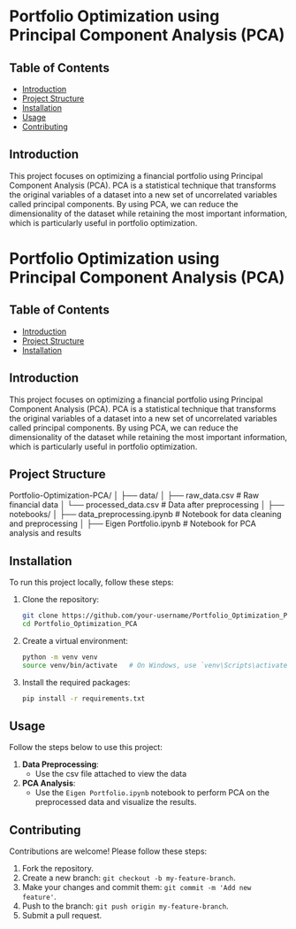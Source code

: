 # Portfolio Optimization using Principal Component Analysis (PCA)

## Table of Contents
- [Introduction](#introduction)
- [Project Structure](#project-structure)
- [Installation](#installation)
- [Usage](#usage)
- [Contributing](#contributing)

## Introduction
This project focuses on optimizing a financial portfolio using Principal Component Analysis (PCA). PCA is a statistical technique that transforms the original variables of a dataset into a new set of uncorrelated variables called principal components. By using PCA, we can reduce the dimensionality of the dataset while retaining the most important information, which is particularly useful in portfolio optimization.


# Portfolio Optimization using Principal Component Analysis (PCA)

## Table of Contents
- [Introduction](#introduction)
- [Project Structure](#project-structure)
- [Installation](#installation)


## Introduction
This project focuses on optimizing a financial portfolio using Principal Component Analysis (PCA). PCA is a statistical technique that transforms the original variables of a dataset into a new set of uncorrelated variables called principal components. By using PCA, we can reduce the dimensionality of the dataset while retaining the most important information, which is particularly useful in portfolio optimization.

## Project Structure
Portfolio-Optimization-PCA/
│
├── data/
│ ├── raw_data.csv # Raw financial data
│ └── processed_data.csv # Data after preprocessing
│
├── notebooks/
│ ├── data_preprocessing.ipynb # Notebook for data cleaning and preprocessing
│ ├── Eigen Portfolio.ipynb # Notebook for PCA analysis and results


## Installation
To run this project locally, follow these steps:

1. Clone the repository:
    ```sh
    git clone https://github.com/your-username/Portfolio_Optimization_PCA.git
    cd Portfolio_Optimization_PCA
    ```

2. Create a virtual environment:
    ```sh
    python -m venv venv
    source venv/bin/activate   # On Windows, use `venv\Scripts\activate`
    ```

3. Install the required packages:
    ```sh
    pip install -r requirements.txt
    ```

## Usage
Follow the steps below to use this project:

1. **Data Preprocessing**:
    - Use the csv file attached to view the data
2. **PCA Analysis**:
    - Use the `Eigen Portfolio.ipynb` notebook to perform PCA on the preprocessed data and visualize the results.


## Contributing
Contributions are welcome! Please follow these steps:

1. Fork the repository.
2. Create a new branch: `git checkout -b my-feature-branch`.
3. Make your changes and commit them: `git commit -m 'Add new feature'`.
4. Push to the branch: `git push origin my-feature-branch`.
5. Submit a pull request.

